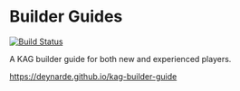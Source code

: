 # Builder Guides

[![Build Status](https://travis-ci.com/deynarde/kag-builder-guide.svg?branch=master)](https://travis-ci.com/deynarde/kag-builder-guide)

A KAG builder guide for both new and experienced players.

https://deynarde.github.io/kag-builder-guide

